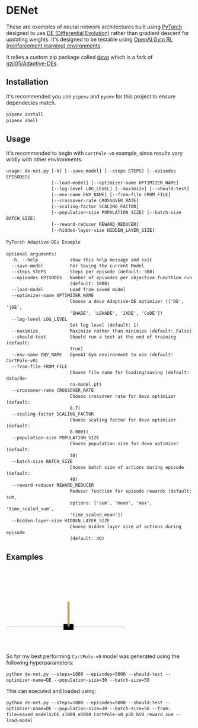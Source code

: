 # DENet

These are examples of neural network architectures built using [PyTorch](https://pytorch.org/) designed to use [DE (Differential Evolution)](https://en.wikipedia.org/wiki/Differential_evolution) rather than gradient descent for updating weights. It's designed to be testable using [OpenAI Gym RL (reinforcement learning) environments](https://gym.openai.com/docs/).

It relies a custom pip package called [devo](https://github.com/omardelarosa/Adaptive-DEs) which is a fork of [gzjj05/Adaptive-DEs](https://github.com/gzjj05/Adaptive-DEs).

## Installation

It's recommended you use `pipenv` and `pyenv` for this project to ensure dependecies match.

```bash
pipenv install
pipenv shell
```

## Usage

It's recommended to begin with `CartPole-v0` example, since results vary wildly with other environments.

```
usage: de-net.py [-h] [--save-model] [--steps STEPS] [--episodes EPISODES]
                 [--load-model] [--optimizer-name OPTIMIZER_NAME]
                 [--log-level LOG_LEVEL] [--maximize] [--should-test]
                 [--env-name ENV_NAME] [--from-file FROM_FILE]
                 [--crossover-rate CROSSOVER_RATE]
                 [--scaling-factor SCALING_FACTOR]
                 [--population-size POPULATION_SIZE] [--batch-size BATCH_SIZE]
                 [--reward-reducer REWARD_REDUCER]
                 [--hidden-layer-size HIDDEN_LAYER_SIZE]

PyTorch Adaptive-DEs Example

optional arguments:
  -h, --help            show this help message and exit
  --save-model          For Saving the current Model
  --steps STEPS         Steps per episode (default: 300)
  --episodes EPISODES   Number of episodes per objective functtion run
                        (default: 1000)
  --load-model          Load from saved model
  --optimizer-name OPTIMIZER_NAME
                        Choose a devo Adaptive-DE optimizer (['DE', 'jDE',
                        'SHADE', 'LSHADE', 'JADE', 'CoDE'])
  --log-level LOG_LEVEL
                        Set log level (default: 1)
  --maximize            Maximize rather than minimize (default: False)
  --should-test         Should run a test at the end of training (default:
                        True)
  --env-name ENV_NAME   OpenAI Gym environment to use (default: CartPole-v0)
  --from-file FROM_FILE
                        Choose file name for loading/saving (default: data/de-
                        nn-model.pt)
  --crossover-rate CROSSOVER_RATE
                        Choose crossover rate for devo optimizer (default:
                        0.7)
  --scaling-factor SCALING_FACTOR
                        Choose scaling factor for devo optimizer (default:
                        0.0001)
  --population-size POPULATION_SIZE
                        Choose population size for devo optimizer (default:
                        30)
  --batch-size BATCH_SIZE
                        Choose batch size of actions during episode (default:
                        40)
  --reward-reducer REWARD_REDUCER
                        Reducer function for episode rewards (default: sum,
                        options: ['sum', 'mean', 'max', 'time_scaled_sum',
                        'time_scaled_mean'])
  --hidden-layer-size HIDDEN_LAYER_SIZE
                        Choose hidden layer size of actions during episode
                        (default: 40)
```

## Examples

![CartPole example](images/cartpole_example.mov.gif)

So far my best performing `CartPole-v0` model was generated using the following hyperparameters:

```
python de-net.py --steps=1000 --episodes=5000 --should-test --optimizer-name=DE --population-size=30 --batch-size=50
```

This can executed and loaded using:

```
python de-net.py --steps=1000 --episodes=5000 --should-test --optimizer-name=DE --population-size=30 --batch-size=50 --from-file=saved_models/DE_s1000_e5000_CartPole-v0_p30_b50_reward_sum --load-model
```
